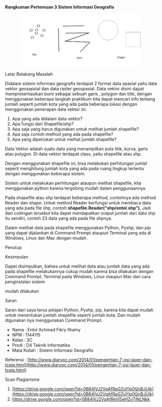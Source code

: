 **Rangkuman Pertemuan 3 Sistem Informasi Geografis**

 <p align="center">
  <img src="../../img/vector.jpg" width="400px">
</p>
 
Latar Belakang Masalah

Didalam sistem informasi geografis terdapat 2 format data spasial yaitu data vektor geosapsial dan data raster geospasial. Data vektor disini dapat mempresentasikan bumi sebagai sebuah garis , polygon dan titik, dengan menggunakan beberapa langkah praktikum kita dapat mencari info tentang jumlah seperti jumlah kota yang ada pada beberapa lokasi dengan menggunakan penerapan data vektor ini.

1. Apa yang ada didalam data vektor?
2. Apa fungsi dari Shapefile/shp?
3. Apa saja yang harus digunakan untuk melihat jumlah shapefile?
4. Apa saja contoh method yang ada pada shapefile?
5. Apa yang diperlukan untuk melhat jumlah shapefile?

Data Vektor adalah suatu data yang menampilkan pola titik, kurva, garis atau polygon. Di data vektor terdapat class, yaitu shapefile atau shp.

Dengan menggunakan shapefile ini, bisa melakukan perhitungan jumlal seperti menghitung jumlah kota yang ada pada ruang lingkup tertentu dengan menggunakan  beberapa sistem.

Sistem untuk melakukan perhitungan ataupun melihat shapefile, kita menggunakan python karena tergolong mudah dalam penggunaannya.

Pada shapefile atau shp terdapat beberapa method, contohnya ada method Reader dan shape. Untuk method Reader berfungsi untuk membaca data yang ada pada file shp, contoh **shapefile.Reader(&quot;shp/entol.shp&quot;).**  Jadi dari codingan tersebut kita dapet mendapatkan output jumlah dari data shp itu sendiri, contoh 23 data yang ada pada file shpnya.

Dalam melihat data pada shapefile menggunakan Python, Pyshp, dan pip yang dapat dijalankan di Command Prompt ataupun Terminal yang ada di Windows, Linux dan Mac dengan mudah.

Penutup

Kesimpulan

Dapet disimpulkan, bahwa untuk melihat data atau jumlah data yang ada pada shapefile melakukannya cukup mudah karena bisa dilakukan dengan Command Prompt, Terminal pada Windows, Linux maupun Mac dan cara penginstalan sistem

mudah dilakukan

Saran

Saran dari saya terus pelajari Python, Pyshp, pip, karena kita dapat mudah untuk menentukan jumlah shapefile seperti jumlah kota. Dan mudah digunakan nya menggunakan Command Prompt.

- Nama : Entol Achmad Fikry Ilhamy
- NPM : 1144115
- Kelas : 3C
- Prodi : D4 Teknik Informatika
- Mata Kuliah : Sistem Informasi Geografis

Referensi :  [http://www.diarypc.com/2014/01/pengertian-7-osi-layer-dan-tcpip.html](http://www.diarypc.com/2014/01/pengertian-7-osi-layer-dan-tcpip.html)

Scan Plagiarisme

1. [https://drive.google.com/open?id=0B84lVJ2VqAfRaGZuYlp0QnBJUlk](https://drive.google.com/open?id=0B84lVJ2VqAfRaGZuYlp0QnBJUlk)
2. https://drive.google.com/open?id=0B84lVJ2VqAfReVl5eHZvTlNLNkk